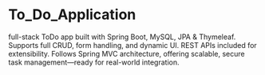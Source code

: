 # To_Do_Application
 full-stack ToDo app built with Spring Boot, MySQL, JPA &amp; Thymeleaf. Supports full CRUD, form handling, and dynamic UI. REST APIs included for extensibility. Follows Spring MVC architecture, offering scalable, secure task management—ready for real-world integration.
